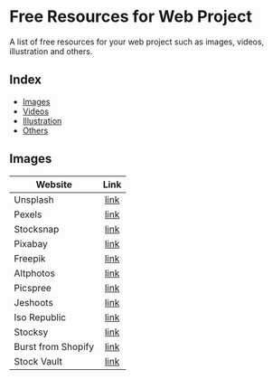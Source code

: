 # Free Resources for Web Project

A list of free resources for your web project such as images, videos, illustration and others.

## Index 

- [Images](https://github.com/juliansyahrifqi/free-resource-web-project/#images)
- [Videos](https://github.com/juliansyahrifqi/free-resource-web-project/#videos)
- [Illustration](https://github.com/juliansyahrifqi/free-resource-web-project/#illustration)
- [Others](https://github.com/juliansyahrifqi/free-resource-web-project/#others)

## Images 
|     Website     |     Link     |
|-----------------|:------------:|
| Unsplash        |[link](https://unsplash.com/)  | 
| Pexels          |[link](https://www.pexels.com/)| 
| Stocksnap       |[link](https://stocksnap.io/)  |
| Pixabay         |[link](https://pixabay.com/)   |
| Freepik         |[link](https://www.freepik.com/photos) |
| Altphotos       |[link](https://altphotos.com/) |
| Picspree        |[link](https://picspree.com/) |
| Jeshoots        |[link](https://jeshoots.com/) |
| Iso Republic    |[link](https://jeshoots.com/) |
| Stocksy         |[link](https://www.stocksy.com/) |
| Burst from Shopify | [link](https://burst.shopify.com/) |
| Stock Vault     |[link](https://www.stockvault.net/) |